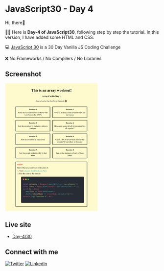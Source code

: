 # JavaScript30 - Day 4

Hi, there:wave:

:woman_technologist: Here is **Day-4 of JavaScript30**, following step by step the tutorial. In this version, I have added some HTML and CSS.

:computer: [JavaScript 30](https://javascript30.com/) is a 30 Day Vanilla JS Coding Challenge

:x: No Frameworks / No Compilers / No Libraries

## Screenshot

<img src="./img/screenshot04.png" alt="screenshot04" style="width:60%;"/>

## Live site

- [Day-4/30](https://melissavi08.github.io/javascript-30/day-4/index.html)

## Connect with me

<a href='https://twitter.com/melissa_vi2' target="_blank"><img alt='Twitter' src='https://img.shields.io/badge/melissa__vi2-100000?style=flat&logo=Twitter&logoColor=white&labelColor=00BFFF&color=FF69B4'/></a> <a href='https://www.linkedin.com/in/melissa-villegas' target="_blank"><img alt='LinkedIn' src='https://img.shields.io/badge/Melissa_Villegas-100000?style=flat&logo=LinkedIn&logoColor=white&labelColor=00BFFF&color=FF69B4'/></a>
